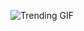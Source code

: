 
<!-- GIF_SECTION -->
![Trending GIF](https://media0.giphy.com/media/v1.Y2lkPThiYjIxNzcyemxyZjh5dTRleHRoaXhrejRmN3RpdmhraHNqcGtxbXhvc20wMHJnbyZlcD12MV9naWZzX3NlYXJjaCZjdD1n/JmJMzlXOiI0dq/giphy.gif)
<!-- END_GIF_SECTION -->
